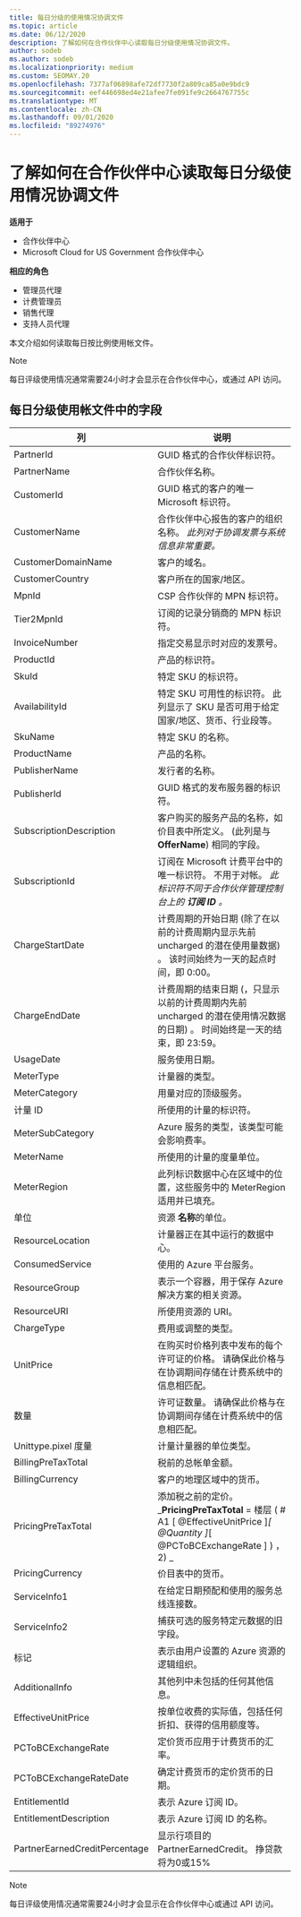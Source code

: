 ```yaml
---
title: 每日分级的使用情况协调文件
ms.topic: article
ms.date: 06/12/2020
description: 了解如何在合作伙伴中心读取每日分级使用情况协调文件。
author: sodeb
ms.author: sodeb
ms.localizationpriority: medium
ms.custom: SEOMAY.20
ms.openlocfilehash: 7377af06898afe72df7730f2a809ca85a0e9bdc9
ms.sourcegitcommit: eef446698ed4e21afee7fe091fe9c2664767755c
ms.translationtype: MT
ms.contentlocale: zh-CN
ms.lasthandoff: 09/01/2020
ms.locfileid: "89274976"
---
```

# <a name="learn-how-to-read-daily-rated-usage-reconciliation-files-in-partner-center"></a>了解如何在合作伙伴中心读取每日分级使用情况协调文件

**适用于**

- 合作伙伴中心
- Microsoft Cloud for US Government 合作伙伴中心

**相应的角色**

- 管理员代理
- 计费管理员
- 销售代理
- 支持人员代理

本文介绍如何读取每日按比例使用帐文件。

>[!NOTE]
>每日评级使用情况通常需要24小时才会显示在合作伙伴中心，或通过 API 访问。

## <a name="fields-in-daily-rated-usage-reconciliation-files"></a>每日分级使用帐文件中的字段

| 列 | 说明 |
| ------ | ----------- |
| PartnerId | GUID 格式的合作伙伴标识符。 |
| PartnerName | 合作伙伴名称。 |
| CustomerId | GUID 格式的客户的唯一 Microsoft 标识符。 |
| CustomerName | 合作伙伴中心报告的客户的组织名称。 *此列对于协调发票与系统信息非常重要。* |
| CustomerDomainName | 客户的域名。 |
| CustomerCountry | 客户所在的国家/地区。 |
| MpnId | CSP 合作伙伴的 MPN 标识符。 |
| Tier2MpnId | 订阅的记录分销商的 MPN 标识符。 |
| InvoiceNumber | 指定交易显示时对应的发票号。 |
| ProductId | 产品的标识符。 |
| SkuId | 特定 SKU 的标识符。 |
| AvailabilityId | 特定 SKU 可用性的标识符。 此列显示了 SKU 是否可用于给定国家/地区、货币、行业段等。 |
| SkuName | 特定 SKU 的名称。 |
| ProductName | 产品的名称。 |
| PublisherName | 发行者的名称。 |
| PublisherId | GUID 格式的发布服务器的标识符。 |
| SubscriptionDescription | 客户购买的服务产品的名称，如价目表中所定义。  (此列是与 **OfferName**) 相同的字段。 |
| SubscriptionId | 订阅在 Microsoft 计费平台中的唯一标识符。 不用于对帐。 *此标识符不同于合作伙伴管理控制台上的 **订阅 ID** 。* |
| ChargeStartDate | 计费周期的开始日期 (除了在以前的计费周期内显示先前 uncharged 的潜在使用量数据) 。 该时间始终为一天的起点时间，即 0:00。 |
| ChargeEndDate | 计费周期的结束日期 (，只显示以前的计费周期内先前 uncharged 的潜在使用情况数据的日期) 。 时间始终是一天的结束，即 23:59。 |
| UsageDate | 服务使用日期。 |
| MeterType | 计量器的类型。 |
| MeterCategory | 用量对应的顶级服务。 |
| 计量 ID | 所使用的计量的标识符。 |
| MeterSubCategory | Azure 服务的类型，该类型可能会影响费率。 |
| MeterName | 所使用的计量的度量单位。 |
| MeterRegion | 此列标识数据中心在区域中的位置，这些服务中的 MeterRegion 适用并已填充。 |
| 单位 | 资源 **名称**的单位。 |
| ResourceLocation | 计量器正在其中运行的数据中心。 |
| ConsumedService | 使用的 Azure 平台服务。 |
| ResourceGroup | 表示一个容器，用于保存 Azure 解决方案的相关资源。 |
| ResourceURI | 所使用资源的 URI。 |
| ChargeType | 费用或调整的类型。  |
| UnitPrice | 在购买时价格列表中发布的每个许可证的价格。 请确保此价格与在协调期间存储在计费系统中的信息相匹配。 |
| 数量 | 许可证数量。 请确保此价格与在协调期间存储在计费系统中的信息相匹配。 |
| Unittype.pixel 度量 | 计量计量器的单位类型。  |
| BillingPreTaxTotal | 税前的总帐单金额。 |
| BillingCurrency | 客户的地理区域中的货币。 |
| PricingPreTaxTotal | 添加税之前的定价。 <br/> _**PricingPreTaxTotal** = 楼层 ( # A1 [ @EffectiveUnitPrice ]*[ @Quantity ]*[ @PCToBCExchangeRate ] ) ，2) _ |
| PricingCurrency | 价目表中的货币。 |
| ServiceInfo1 | 在给定日期预配和使用的服务总线连接数。 |
| ServiceInfo2 | 捕获可选的服务特定元数据的旧字段。 |
| 标记 | 表示由用户设置的 Azure 资源的逻辑组织。 |
| AdditionalInfo | 其他列中未包括的任何其他信息。 |
| EffectiveUnitPrice | 按单位收费的实际值，包括任何折扣、获得的信用额度等。 |
| PCToBCExchangeRate | 定价货币应用于计费货币的汇率。 |
| PCToBCExchangeRateDate | 确定计费货币的定价货币的日期。 |
| EntitlementId | 表示 Azure 订阅 ID。 |
| EntitlementDescription | 表示 Azure 订阅 ID 的名称。 |
| PartnerEarnedCreditPercentage | 显示行项目的 PartnerEarnedCredit。 挣贷款将为0或15% |

>[!NOTE]
>每日评级使用情况通常需要24小时才会显示在合作伙伴中心或通过 API 访问。


